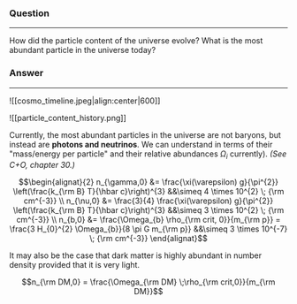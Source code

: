 ### Question
---
How did the particle content of the universe evolve? What is the most abundant particle in the universe today?

### Answer
---
![[cosmo_timeline.jpeg|align:center|600]]

![[particle_content_history.png]]

Currently, the most abundant particles in the universe are not baryons, but instead are **photons and neutrinos**. We can understand in terms of their "mass/energy per particle" and their relative abundances $\Omega_i$ currently). *(See C+O, chapter 30.)*

$$\begin{alignat}{2}
	n_{\gamma,0} &= \frac{\xi(\varepsilon) g}{\pi^{2}} \left(\frac{k_{\rm B} T}{\hbar c}\right)^{3} &&\simeq 4 \times 10^{2} \; {\rm cm^{-3}} \\
	n_{\nu,0} &= \frac{3}{4} \frac{\xi(\varepsilon) g}{\pi^{2}} \left(\frac{k_{\rm B} T}{\hbar c}\right)^{3} &&\simeq 3 \times 10^{2} \; {\rm cm^{-3}} \\
	n_{b,0} &= \frac{\Omega_{b} \rho_{\rm crit, 0}}{m_{\rm p}} = \frac{3 H_{0}^{2} \Omega_{b}}{8 \pi G m_{\rm p}} &&\simeq 3 \times 10^{-7} \; {\rm cm^{-3}}
\end{alignat}$$

It may also be the case that dark matter is highly abundant in number density provided that it is very light.

$$n_{\rm DM,0} = \frac{\Omega_{\rm DM} \;\rho_{\rm crit,0}}{m_{\rm DM}}$$

